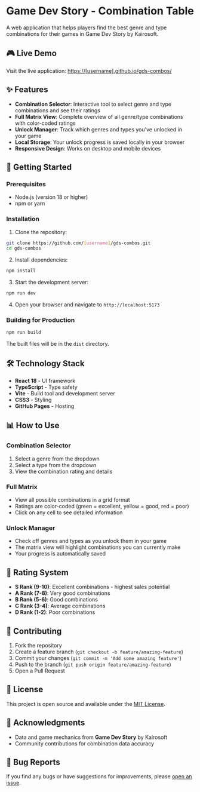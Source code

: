 # Game Dev Story - Combination Table

A web application that helps players find the best genre and type combinations for their games in Game Dev Story by Kairosoft.

## 🎮 Live Demo

Visit the live application: [https://[username].github.io/gds-combos/](https://[username].github.io/gds-combos/)

## ✨ Features

- **Combination Selector**: Interactive tool to select genre and type combinations and see their ratings
- **Full Matrix View**: Complete overview of all genre/type combinations with color-coded ratings
- **Unlock Manager**: Track which genres and types you've unlocked in your game
- **Local Storage**: Your unlock progress is saved locally in your browser
- **Responsive Design**: Works on desktop and mobile devices

## 🚀 Getting Started

### Prerequisites

- Node.js (version 18 or higher)
- npm or yarn

### Installation

1. Clone the repository:
```bash
git clone https://github.com/[username]/gds-combos.git
cd gds-combos
```

2. Install dependencies:
```bash
npm install
```

3. Start the development server:
```bash
npm run dev
```

4. Open your browser and navigate to `http://localhost:5173`

### Building for Production

```bash
npm run build
```

The built files will be in the `dist` directory.

## 🛠️ Technology Stack

- **React 18** - UI framework
- **TypeScript** - Type safety
- **Vite** - Build tool and development server
- **CSS3** - Styling
- **GitHub Pages** - Hosting

## 📊 How to Use

### Combination Selector
1. Select a genre from the dropdown
2. Select a type from the dropdown
3. View the combination rating and details

### Full Matrix
- View all possible combinations in a grid format
- Ratings are color-coded (green = excellent, yellow = good, red = poor)
- Click on any cell to see detailed information

### Unlock Manager
- Check off genres and types as you unlock them in your game
- The matrix view will highlight combinations you can currently make
- Your progress is automatically saved

## 🎯 Rating System

- **S Rank (9-10)**: Excellent combinations - highest sales potential
- **A Rank (7-8)**: Very good combinations
- **B Rank (5-6)**: Good combinations
- **C Rank (3-4)**: Average combinations
- **D Rank (1-2)**: Poor combinations

## 🤝 Contributing

1. Fork the repository
2. Create a feature branch (`git checkout -b feature/amazing-feature`)
3. Commit your changes (`git commit -m 'Add some amazing feature'`)
4. Push to the branch (`git push origin feature/amazing-feature`)
5. Open a Pull Request

## 📝 License

This project is open source and available under the [MIT License](LICENSE).

## 🙏 Acknowledgments

- Data and game mechanics from **Game Dev Story** by Kairosoft
- Community contributions for combination data accuracy

## 🐛 Bug Reports

If you find any bugs or have suggestions for improvements, please [open an issue](https://github.com/[username]/gds-combos/issues).
